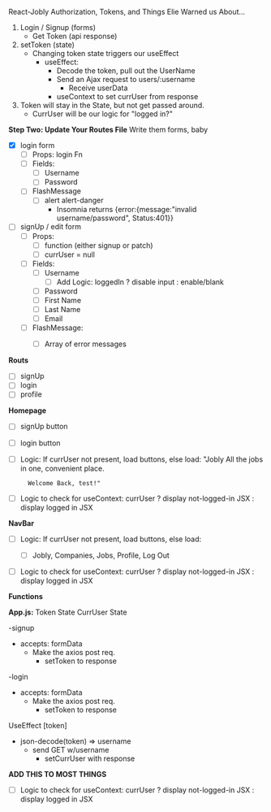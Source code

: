 React-Jobly Authorization, Tokens, and Things Elie Warned us About...

1. Login / Signup (forms)
   - Get Token (api response)
2. setToken (state)
   - Changing token state triggers our useEffect
     - useEffect: 
       - Decode the token, pull out the UserName
       - Send an Ajax request to users/:username
         - Receive userData 
       - useContext to set currUser from response
3. Token will stay in the State, but not get passed around.     
    - CurrUser will be our logic for "logged in?" 


**Step Two: Update Your Routes File**
Write them forms, baby
- [x] login form
  - [ ] Props: login Fn
  - [ ] Fields:
    - [ ] Username
    - [ ] Password
  - [ ] FlashMessage
    - [ ] alert alert-danger 
      - Insomnia returns {error:{message:"invalid username/password", Status:401}}

- [ ] signUp / edit form
  - [ ] Props: 
    - [ ] function (either signup or patch)
    - [ ] currUser = null
  - [ ] Fields:
    - [ ] Username
      - [ ] Add Logic: loggedIn ? disable input : enable/blank
    - [ ] Password
    - [ ] First Name
    - [ ] Last Name
    - [ ] Email
  - [ ] FlashMessage:
    - [ ] Array of error messages
 


**Routs**
- [ ] signUp
- [ ] login
- [ ] profile

**Homepage**
- [ ] signUp button
- [ ] login button
- [ ] Logic: If currUser not present, load buttons, else load:
        "Jobly
        All the jobs in one, convenient place.

        Welcome Back, test!"

- [ ] Logic to check for useContext:
  currUser 
  ? 
  display not-logged-in JSX
  : 
  display logged in JSX

**NavBar**
- [ ] Logic: If currUser not present, load buttons, else load: 
  - [ ] Jobly, Companies, Jobs, Profile, Log Out
- [ ] Logic to check for useContext:
  currUser 
  ? 
  display not-logged-in JSX
  : 
  display logged in JSX


**Functions**

**App.js:**
Token State
CurrUser State

-signup
  - accepts: formData
    - Make the axios post req.
      - setToken to response

-login
  - accepts: formData
    - Make the axios post req.
      - setToken to response

UseEffect [token]
- json-decode(token) => username
    - send GET w/username
      - setCurrUser with response


**ADD THIS TO MOST THINGS**
- [ ] Logic to check for useContext:
  currUser 
  ? 
  display not-logged-in JSX
  : 
  display logged in JSX

